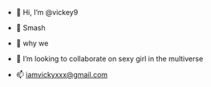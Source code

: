 - 👋 Hi, I’m @vickey9
- 👀  Smash
- 🌱  why we 
- 💞️ I’m looking to collaborate on sexy girl in the multiverse

- 📫 iamvickyxxx@gmail.com

<!---
vickey9/vickey9 is a ✨ special ✨ repository because its `README.md` (this file) appears on your GitHub profile.
You can click the Preview link to take a look at your changes.
--->
